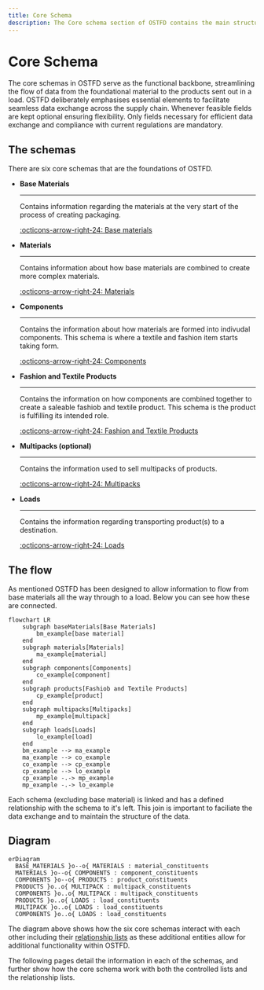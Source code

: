 ```yaml
---
title: Core Schema
description: The Core schema section of OSTFD contains the main structure of the standard.
---
```


# Core Schema

The core schemas in OSTFD serve as the functional backbone, streamlining the flow of data from the foundational material to the products sent out in a load. OSTFD deliberately emphasises essential elements to facilitate seamless data exchange across the supply chain. Whenever feasible fields are kept optional ensuring flexibility. Only fields necessary for efficient data exchange and compliance with current regulations are mandatory.

## The schemas

There are six core schemas that are the foundations of OSTFD.

<div class="grid cards" markdown>

-   __Base Materials__

    ---

    Contains information regarding the materials at the very start of the process of creating packaging.

    [:octicons-arrow-right-24: Base materials](./base-materials.md)

-   __Materials__

    ---

    Contains information about how base materials are combined to create more complex materials.

    [:octicons-arrow-right-24: Materials](./materials.md)

-   __Components__

    ---

    Contains the information about how materials are formed into indivudal components. This schema is where a textile and fashion item starts taking form.

    [:octicons-arrow-right-24: Components](./components.md)

-   __Fashion and Textile Products__

    ---

    Contains the information on how components are combined together to create a saleable fashiob and textile product. This schema is the product is fulfilling its intended role.

    [:octicons-arrow-right-24: Fashion and Textile Products](./fashion-and-textile-products.md)

-   __Multipacks (optional)__

    ---

    Contains the information used to sell multipacks of products.

    [:octicons-arrow-right-24: Multipacks](./multipacks.md)

-   __Loads__

    ---

    Contains the information regarding transporting product(s) to a destination.

    [:octicons-arrow-right-24: Loads](./loads.md)


</div>

## The flow
As mentioned OSTFD has been designed to allow information to flow from base materials all the way through to a load. Below you can see how these are connected.
``` mermaid
flowchart LR
    subgraph baseMaterials[Base Materials]
        bm_example[base material]
    end
    subgraph materials[Materials]
        ma_example[material]
    end
    subgraph components[Components]
        co_example[component]
    end
    subgraph products[Fashiob and Textile Products]
        cp_example[product]
    end
    subgraph multipacks[Multipacks]
        mp_example[multipack]
    end
    subgraph loads[Loads]
        lo_example[load]
    end
    bm_example --> ma_example
    ma_example --> co_example
    co_example --> cp_example
    cp_example --> lo_example
    cp_example -.-> mp_example
    mp_example -.-> lo_example
```
Each schema (excluding base material) is linked and has a defined relationship with the schema to it's left. This join is important to faciliate the data exchange and to maintain the structure of the data.

## Diagram

``` mermaid
erDiagram
  BASE_MATERIALS }o--o{ MATERIALS : material_constituents
  MATERIALS }o--o{ COMPONENTS : component_constituents
  COMPONENTS }o--o{ PRODUCTS : product_constituents
  PRODUCTS }o..o{ MULTIPACK : multipack_constituents
  COMPONENTS }o..o{ MULTIPACK : multipack_constituents
  PRODUCTS }o..o{ LOADS : load_constituents
  MULTIPACK }o..o{ LOADS : load_constituents
  COMPONENTS }o..o{ LOADS : load_constituents
```

The diagram above shows how the six core schemas interact with each other including their [relationship lists](../relationship-lists/index.md) as these additional entities allow for additional functionality within OSTFD.

The following pages detail the information in each of the schemas, and further show how the core schema work with both the controlled lists and the relationship lists.

